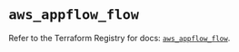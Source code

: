 # `aws_appflow_flow`

Refer to the Terraform Registry for docs: [`aws_appflow_flow`](https://registry.terraform.io/providers/hashicorp/aws/5.36.0/docs/resources/appflow_flow).
